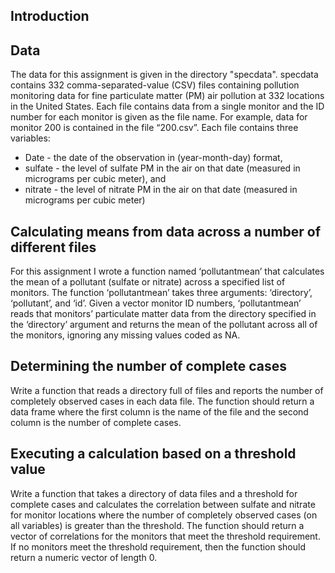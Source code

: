## Introduction

## Data
The data for this assignment is given in the directory "specdata".  specdata contains 332 comma-separated-value (CSV) files containing pollution monitoring data for fine particulate matter (PM) air pollution at 332 locations in the United States. Each file contains data from a single monitor and the ID number for each monitor is given as the file name. For example, data for monitor 200 is contained in the file “200.csv”. Each file contains three variables:
* Date - the date of the observation in (year-month-day) format, 
* sulfate - the level of sulfate PM in the air on that date (measured in micrograms per cubic meter), and 
* nitrate - the level of nitrate PM in the air on that date (measured in micrograms per cubic meter)

## Calculating means from data across a number of different files
For this assignment I wrote a function named ‘pollutantmean’ that calculates the mean of a pollutant (sulfate or nitrate) across a specified list of monitors. The function ‘pollutantmean’ takes three arguments: ‘directory’, ‘pollutant’, and ‘id’. Given a vector monitor ID numbers, ‘pollutantmean’ reads that monitors’ particulate matter data from the directory specified in the ‘directory’ argument and returns the mean of the pollutant across all of the monitors, ignoring any missing values coded as NA.


## Determining the number of complete cases
Write a function that reads a directory full of files and reports the number of completely observed cases in each data file. The function should return a data frame where the first column is the name of the file and the second column is the number of complete cases.


##  Executing a calculation based on a threshold value
Write a function that takes a directory of data files and a threshold for complete cases and calculates the correlation between sulfate and nitrate for monitor locations where the number of completely observed cases (on all variables) is greater than the threshold. The function should return a vector of correlations for the monitors that meet the threshold requirement. If no monitors meet the threshold requirement, then the function should return a numeric vector of length 0.
